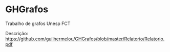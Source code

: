 GHGrafos
========

Trabalho de grafos Unesp FCT

Descrição: https://github.com/guilhermelou/GHGrafos/blob/master/Relatorio/Relatorio.pdf
